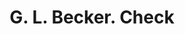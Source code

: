---
doi: 10.7916/D8WM2RKS
date_other: '1890'
date_other_textual: 1890-1899
form: printed ephemera
genre:
- Checks (bank checks)
name:
- G. L. Becker
object_in_context_url: https://biggert.cul.columbia.edu/items/view/ave_biggert_01717
subject_hierarchical_geographic:
- Ogden, Utah, United States
subject_name:
- G. L. Becker
title: G. L. Becker. Check
sort_title: G. L. Becker. Check
call_number: ave_biggert_01717
coordinates:
- 41.22777777777778,-111.96111111111111
pid: ave_biggert_01717
identifiers: ave_biggert_01717
thumbnail: https://derivativo-3.library.columbia.edu/iiif/2/ldpd:490762/full/!256,256/0/native.jpg
permalink: /biggert/ave_biggert_01717/
layout: iiif-image-page
---